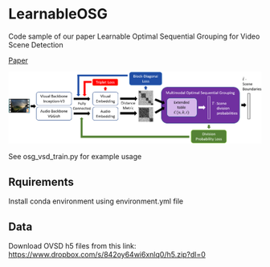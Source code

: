 # LearnableOSG
Code sample of our paper Learnable Optimal Sequential Grouping for Video Scene Detection

[Paper](https://dl.acm.org/doi/abs/10.1145/3394171.3413612)

![](readme_model.png)

See osg_vsd_train.py for example usage

## Rquirements
Install conda environment using environment.yml file

## Data
Download OVSD h5 files from this link:
https://www.dropbox.com/s/842oy64wi6xnlq0/h5.zip?dl=0
